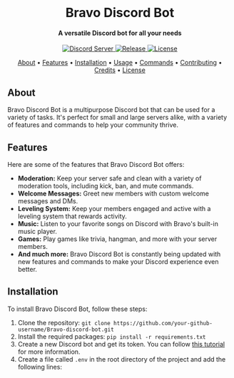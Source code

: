 <h1 align="center">
  <br>
  <a href="https://github.com/your-github-username"></a>
  <br>
  Bravo Discord Bot
  <br>
</h1>

<h4 align="center">A versatile Discord bot for all your needs</h4>

<p align="center">
  <a href="https://discord.gg/your-discord-server-invite-link">
    <img src="https://img.shields.io/discord/your-discord-server-id?logo=discord&style=flat-square" alt="Discord Server">
  </a>
  <a href="https://github.com/your-github-username/Bravo-discord-bot/releases">
    <img src="https://img.shields.io/github/v/release/your-github-username/Bravo-discord-bot?include_prereleases&style=flat-square" alt="Release">
  </a>
  <a href="https://github.com/your-github-username/Bravo-discord-bot/blob/master/LICENSE">
    <img src="https://img.shields.io/github/license/your-github-username/Bravo-discord-bot?style=flat-square" alt="License">
  </a>
</p>

<p align="center">
  <a href="#about">About</a> •
  <a href="#features">Features</a> •
  <a href="#installation">Installation</a> •
  <a href="#usage">Usage</a> •
  <a href="#commands">Commands</a> •
  <a href="#contributing">Contributing</a> •
  <a href="#credits">Credits</a> •
  <a href="#license">License</a>
</p>

## About

Bravo Discord Bot is a multipurpose Discord bot that can be used for a variety of tasks. It's perfect for small and large servers alike, with a variety of features and commands to help your community thrive.

## Features

Here are some of the features that Bravo Discord Bot offers:

- **Moderation:** Keep your server safe and clean with a variety of moderation tools, including kick, ban, and mute commands.
- **Welcome Messages:** Greet new members with custom welcome messages and DMs.
- **Leveling System:** Keep your members engaged and active with a leveling system that rewards activity.
- **Music:** Listen to your favorite songs on Discord with Bravo's built-in music player.
- **Games:** Play games like trivia, hangman, and more with your server members.
- **And much more:** Bravo Discord Bot is constantly being updated with new features and commands to make your Discord experience even better.

## Installation

To install Bravo Discord Bot, follow these steps:

1. Clone the repository: `git clone https://github.com/your-github-username/Bravo-discord-bot.git`
2. Install the required packages: `pip install -r requirements.txt`
3. Create a new Discord bot and get its token. You can follow [this tutorial](https://discordpy.readthedocs.io/en/latest/discord.html) for more information.
4. Create a file called `.env` in the root directory of the project and add the following lines:

